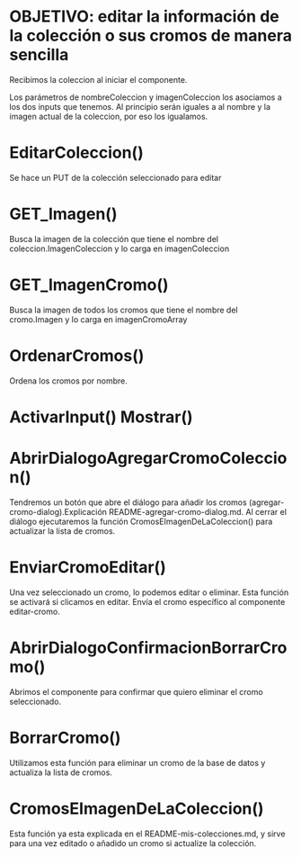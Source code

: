 # OBJETIVO: editar la información de la colección o sus cromos de manera sencilla


<!-- editar-coleccion.component.ts -->

Recibimos la coleccion al iniciar el componente.

Los parámetros de nombreColeccion y imagenColeccion los asociamos a los dos inputs que tenemos. Al principio serán iguales a al nombre y la imagen actual de la coleccion, por eso los igualamos.

# EditarColeccion()

Se hace un PUT de la colección seleccionado para editar

# GET_Imagen()

Busca la imagen de la colección que tiene el nombre del coleccion.ImagenColeccion y lo carga en imagenColeccion

# GET_ImagenCromo()

Busca la imagen de todos los cromos que tiene el nombre del cromo.Imagen y lo carga en imagenCromoArray

# OrdenarCromos()

Ordena los cromos por nombre. 

# ActivarInput() Mostrar()

# AbrirDialogoAgregarCromoColeccion()

Tendremos un botón que abre el diálogo para añadir los cromos (agregar-cromo-dialog).Explicación README-agregar-cromo-dialog.md. Al cerrar el diálogo ejecutaremos la función CromosEImagenDeLaColeccion() para actualizar la lista de cromos.

# EnviarCromoEditar()

Una vez seleccionado un cromo, lo podemos editar o eliminar. Esta función se activará si clicamos en editar. Envía el cromo específico al componente editar-cromo.

# AbrirDialogoConfirmacionBorrarCromo()

Abrimos el componente para confirmar que quiero eliminar el cromo seleccionado.

# BorrarCromo()

Utilizamos esta función para eliminar un cromo de la base de datos y actualiza la lista de cromos.

# CromosEImagenDeLaColeccion()

Esta función ya esta explicada en el README-mis-colecciones.md, y sirve para una vez editado o añadido un cromo si actualize la colección.
